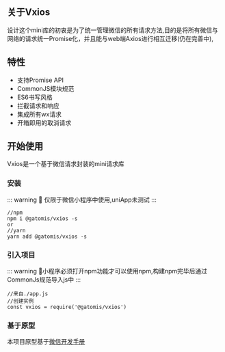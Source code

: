 


## 关于Vxios
设计这个mini库的初衷是为了统一管理微信的所有请求方法,目的是将所有微信与网络的请求统一Promise化，并且能与web端Axios进行相互迁移(仍在完善中),
## 特性
* 支持Promise API
* CommonJS模块规范
* ES6书写风格
* 拦截请求和响应
* 集成所有wx请求
* 开箱即用的取消请求
## 开始使用

Vxios是一个基于微信请求封装的mini请求库

### 安装
::: warning
🎩 仅限于微信小程序中使用,uniApp未测试
:::

```shell
//npm
npm i @gatomis/vxios -s
or
//yarn
yarn add @gatomis/vxios -s
```
### 引入项目

::: warning
🎩小程序必须打开npm功能才可以使用npm,构建npm完毕后通过CommonJs规范导入js中
:::
```
//来自./app.js
//创建实例
const vxios = require('@gatomis/vxios')
```
### 基于原型
本项目原型基于[微信开发手册](https://developers.weixin.qq.com/miniprogram/dev/api/network/request/wx.request.html)

